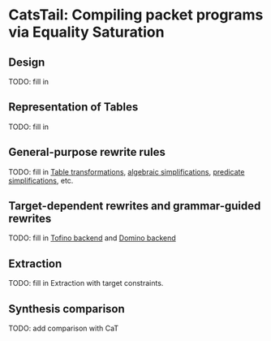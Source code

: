# CatsTail: Compiling packet programs via Equality Saturation
## Design
TODO: fill in
## Representation of Tables
TODO: fill in
## General-purpose rewrite rules
TODO: fill in
[Table transformations](src/rewrites/table_transformations.rs), [algebraic simplifications](src/rewrites/alg_simp.rs), [predicate simplifications](src/rewrites/alg_simp.rs), etc.
## Target-dependent rewrites and grammar-guided rewrites
TODO: fill in
[Tofino backend](src/rewrites/tofino.rs) and [Domino backend](src/rewrites/domino.rs)
## Extraction
TODO: fill in
Extraction with target constraints.
## Synthesis comparison
TODO: add comparison with CaT